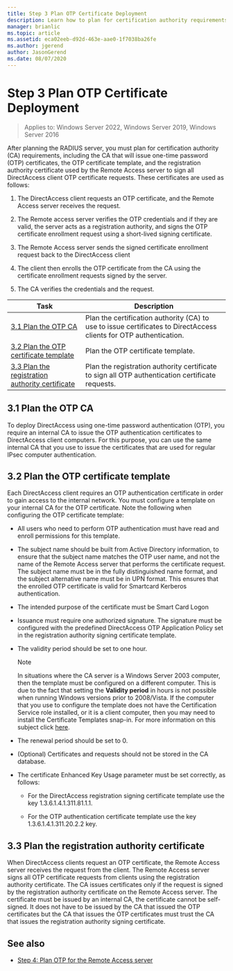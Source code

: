```yaml
---
title: Step 3 Plan OTP Certificate Deployment
description: Learn how to plan for certification authority requirements, including the CA that will issue one-time password certificates, the OTP certificate template, and the registration authority certificate used by the Remote Access server to sign all DirectAccess client OTP certificate requests.
manager: brianlic
ms.topic: article
ms.assetid: eca02eeb-d92d-463e-aae0-1f7038ba26fe
ms.author: jgerend
author: JasonGerend
ms.date: 08/07/2020
---
```

# Step 3 Plan OTP Certificate Deployment

>Applies to: Windows Server 2022, Windows Server 2019, Windows Server 2016

After planning the RADIUS server, you must plan for certification authority (CA) requirements, including the CA that will issue one-time password (OTP) certificates, the OTP certificate template, and the registration authority certificate used by the Remote Access server to sign all DirectAccess client OTP certificate requests. These certificates are used as follows:

1.  The DirectAccess client requests an OTP certificate, and the Remote Access server receives the request.

2.  The Remote access server verifies the OTP credentials and if they are valid, the server acts as a registration authority, and signs the OTP certificate enrollment request using a short-lived signing certificate.

3.  The Remote Access server sends the signed certificate enrollment request back to the DirectAccess client

4.  The client then enrolls the OTP certificate from the CA using the certificate enrollment requests signed by the server.

5.  The CA verifies the credentials and the request.

|Task|Description|
|----|--------|
|[3.1 Plan the OTP CA](#bkmk_3_1_CA)|Plan the certification authority (CA) to use to issue certificates to DirectAccess clients for OTP authentication.|
|[3.2 Plan the OTP certificate template](#bkmk_3_2_OTP_Cert)|Plan the OTP certificate template.|
|[3.3 Plan the registration authority certificate](#bkmk_33RACert)|Plan the registration authority certificate to sign all OTP authentication certificate requests.|

## <a name="bkmk_3_1_CA"></a>3.1 Plan the OTP CA
To deploy DirectAccess using one-time password authentication (OTP), you require an internal CA to issue the OTP authentication certificates to DirectAccess client computers. For this purpose, you can use the same internal CA that you use to issue the certificates that are used for regular IPsec computer authentication.

## <a name="bkmk_3_2_OTP_Cert"></a>3.2 Plan the OTP certificate template
Each DirectAccess client requires an OTP authentication certificate in order to gain access to the internal network. You must configure a template on your internal CA for the OTP certificate. Note the following when configuring the OTP certificate template:

-   All users who need to perform OTP authentication must have read and enroll permissions for this template.

-   The subject name should be built from Active Directory information, to ensure that the subject name matches the OTP user name, and not the name of the Remote Access server that performs the certificate request. The subject name must be in the fully distinguished name format, and the subject alternative name must be in UPN format. This ensures that the enrolled OTP certificate is valid for Smartcard Kerberos authentication.

-   The intended purpose of the certificate must be Smart Card Logon

-   Issuance must require one authorized signature. The signature must be configured with the predefined DirectAccess OTP Application Policy set in the registration authority signing certificate template.

-   The validity period should be set to one hour.

    > [!NOTE]
    > In situations where the CA server is a Windows Server 2003 computer, then the template must be configured on a different computer. This is due to the fact that setting the **Validity period** in hours is not possible when running Windows versions prior to 2008/Vista. If the computer that you use to configure the template does not have the Certification Service role installed, or it is a client computer, then you may need to install the Certificate Templates snap-in. For more information on this subject click [here](/previous-versions/windows/it-pro/windows-server-2008-R2-and-2008/cc732445(v=ws.11)).

-   The renewal period should be set to 0.

-   (Optional) Certificates and requests should not be stored in the CA database.

-   The certificate Enhanced Key Usage parameter must be set correctly, as follows:

    -   For the DirectAccess registration signing certificate template use the key 1.3.6.1.4.1.311.81.1.1.

    -   For the OTP authentication certificate template use the key 1.3.6.1.4.1.311.20.2.2 key.

## <a name="bkmk_33RACert"></a>3.3 Plan the registration authority certificate
When DirectAccess clients request an OTP certificate, the Remote Access server receives the request from the client. The Remote Access server signs all OTP certificate requests from clients using the registration authority certificate. The CA issues certificates only if the request is signed by the registration authority certificate on the Remote Access server. The certificate must be issued by an internal CA, the certificate cannot be self-signed. It does not have to be issued by the CA that issued the OTP certificates but the CA that issues the OTP certificates must trust the CA that issues the registration authority signing certificate.

## <a name="BKMK_Links"></a>See also

-   [Step 4: Plan OTP for the Remote Access server](Step-4-Plan-for-OTP-on-the-Remote-Access-Server.md)

